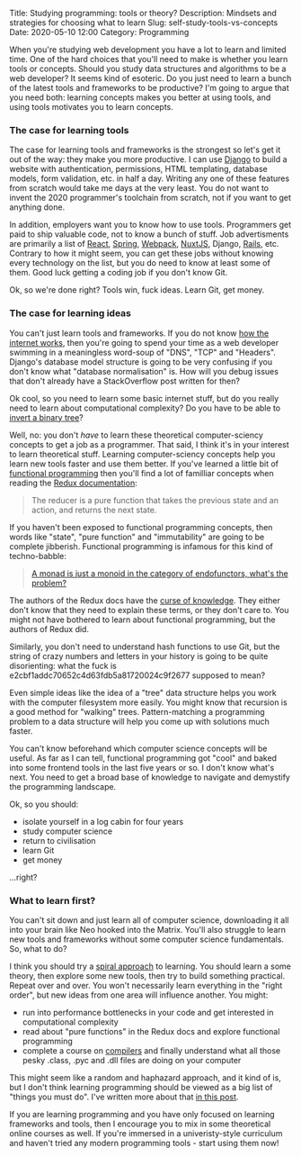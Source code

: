 Title: Studying programming: tools or theory?
Description: Mindsets and strategies for choosing what to learn
Slug: self-study-tools-vs-concepts
Date: 2020-05-10 12:00
Category: Programming

When you're studying web development you have a lot to learn and limited time.
One of the hard choices that you'll need to make is whether you learn tools or concepts.
Should you study data structures and algorithms to be a web developer?
It seems kind of esoteric.
Do you just need to learn a bunch of the latest tools and frameworks to be productive?
I'm going to argue that you need both: learning concepts makes you better at using tools, and using tools motivates you to learn concepts.

### The case for learning tools

The case for learning tools and frameworks is the strongest so let's get it out of the way: they make you more productive.
I can use [Django](https://www.djangoproject.com/) to build a website with
authentication, permissions, HTML templating, database models, form validation, etc. in half a day.
Writing any one of these features from scratch would take me days at the very least.
You do not want to invent the 2020 programmer's toolchain from scratch, not if you want to get anything done.

In addition, employers want you to know how to use tools.
Programmers get paid to ship valuable code, not to know a bunch of stuff.
Job advertisments are primarily a list of [React](https://reactjs.org/), [Spring](https://spring.io/), [Webpack](https://webpack.js.org/), [NuxtJS](https://nuxtjs.org/), Django, [Rails](https://rubyonrails.org/), etc.
Contrary to how it might seem, you can get these jobs without knowing every technology on the list,
but you do need to know at least some of them.
Good luck getting a coding job if you don't know Git.

Ok, so we're done right? Tools win, fuck ideas. Learn Git, get money.

### The case for learning ideas

You can't just learn tools and frameworks. If you do not know [how the internet works](https://www.youtube.com/watch?v=DTQV7_HwF58),
then you're going to spend your time as a web developer swimming in a meaningless word-soup of "DNS", "TCP" and "Headers".
Django's database model structure is going to be very confusing if you don't know what "database normalisation" is.
How will you debug issues that don't already have a StackOverflow post written for then?

Ok cool, so you need to learn some basic internet stuff, but do you really need to learn about computational complexity?
Do you have to be able to [invert a binary tree](https://twitter.com/mxcl/status/608682016205344768?lang=en)?

Well, no: you don't _have_ to learn these theoretical computer-sciency concepts to get a job as a programmer.
That said, I think it's in your interest to learn theoretical stuff.
Learning computer-sciency concepts help you learn new tools faster and use them better.
If you've learned a little bit of [functional programming](https://en.wikipedia.org/wiki/Functional_programming) then you'll find a lot of familliar concepts when reading the [Redux documentation](https://redux.js.org/basics/reducers):

> The reducer is a pure function that takes the previous state and an action, and returns the next state.

If you haven't been exposed to functional programming concepts, then words like "state", "pure function" and "immutability"
are going to be complete jibberish. Functional programming is infamous for this kind of techno-babble:

> [A monad is just a monoid in the category of endofunctors, what's the problem?](https://stackoverflow.com/questions/3870088/a-monad-is-just-a-monoid-in-the-category-of-endofunctors-whats-the-problem)

The authors of the Redux docs have the [curse of knowledge](https://en.wikipedia.org/wiki/Curse_of_knowledge). They either don't know that they need to explain these terms, or they don't care to.
You might not have bothered to learn about functional programming, but the authors of Redux did.

Similarly, you don't need to understand hash functions to use Git, but the string of crazy numbers and letters
in your history is going to be quite disorienting: what the fuck is e2cbf1addc70652c4d63fdb5a81720024c9f2677 supposed to mean?

Even simple ideas like the idea of a "tree" data structure helps you work with the computer filesystem more easily.
You might know that recursion is a good method for "walking" trees. Pattern-matching a programming problem
to a data structure will help you come up with solutions much faster.

You can't know beforehand which computer science concepts will be useful.
As far as I can tell, functional programming got "cool" and baked into some frontend tools in the last five years or so. I don't know what's next. You need to get a broad base of knowledge to navigate and demystify the programming landscape.

Ok, so you should:

- isolate yourself in a log cabin for four years
- study computer science
- return to civilisation
- learn Git
- get money

...right?

### What to learn first?

You can't sit down and just learn all of computer science, downloading it all into your brain
like Neo hooked into the Matrix.
You'll also struggle to learn new tools and frameworks without some computer science fundamentals.
So, what to do?

I think you should try a [spiral approach](https://en.wikipedia.org/wiki/Spiral_approach) to learning.
You should learn a some theory, then explore some new tools, then try to build something practical.
Repeat over and over.
You won't necessarily learn everything in the "right order", but new ideas from one area will influence another.
You might:

- run into performance bottlenecks in your code and get interested in computational complexity
- read about "pure functions" in the Redux docs and explore functional programming
- complete a course on [compilers](https://mattsegal.dev/nand-to-tetris.html) and finally understand what all those pesky .class, .pyc and .dll files are doing on your computer

This might seem like a random and haphazard approach, and it kind of is, but I don't think learning
programming should be viewed as a big list of "things you must do". I've written more about that [in this post](https://mattsegal.dev/self-study-mindset-enthusiasm.html).

If you are learning programming and you have only focused on learning frameworks and tools, then I encourage you to mix in some theoretical online courses as well. If you're immersed in a univeristy-style curriculum and haven't tried any modern programming tools - start using them now!
